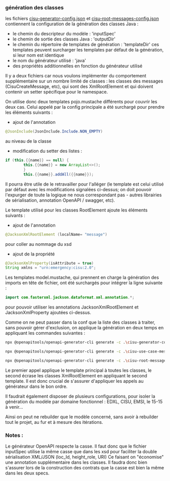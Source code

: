 ### génération des classes
les fichiers [cisu-generator-config.json](cisu-generator-config.json) et [cisu-root-messages-config.json](cisu-root-messages-config.json) contiennent la configuration de la génération des classes Java :
- le chemin du descripteur du modèle : 'inputSpec'
- le chemin de sortie des classes Java : 'outputDir'
- le chemin du répertoire de templates de génération : 'templateDir'
    ces templates peuvent surcharger les templates par défaut de la génération, si leur nom est identique
- le nom du générateur utilisé : 'java'
- des propriétés additionnelles en fonction du générateur utilisé

Il y a deux fichiers car nous voulons implémenter du comportement supplémentaire sur un nombre limité de classes : les classes des messages (CisuCreateMessage, etc),
qui sont des XmlRootElement et qui doivent contenir un setter spécifique pour le namespace.

On utilise donc deux templates pojo.mustache différents pour couvrir les deux cas.
Celui appelé par la config principale a été surchargé pour prendre les éléments suivants :
- ajout de l'annotation
```java
@JsonInclude(JsonInclude.Include.NON_EMPTY)
```
au niveau de la classe
- modification du setter des listes :
```java
if (this.{{name}} == null) {
        this.{{name}} = new ArrayList<>();
        }
        this.{{name}}.addAll({{name}});
```

Il pourra être utile de le retravailler pour l'alléger (le template est celui utilisé par défaut avec les modifications signalées ci-dessus; on doit pouvoir l'expurger de toute la logique ne nous correspondant pas - autres librairies de sérialisation, annotation OpenAPI / swagger, etc).


Le template utilisé pour les classes RootElement ajoute les éléments suivants :
- ajout de l'annotation 
```java
@JacksonXmlRootElement (localName= "message")
```
pour coller au nommage du xsd
- ajout de la propriété
```java
@JacksonXmlProperty(isAttribute = true)
String xmlns = "urn:emergency:cisu:2.0";
```

Les templates model.mustache, qui prennent en charge la génération des imports en tête de fichier, ont été surchargés pour intégrer la ligne suivante :
```java
import com.fasterxml.jackson.dataformat.xml.annotation.*;
```
pour pouvoir utiliser les annotations JacksonXmlRootElement et JacksonXmlProperty ajoutées ci-dessus.

Comme on ne peut passer dans la conf que la liste des classes à traiter, sans pouvoir gérer d'exclusion, on applique la génération en deux temps en appliquant les commandes suivantes :

```bash
npx @openapitools/openapi-generator-cli generate -c .\cisu-generator-config.json --skip-validate-spec

npx @openapitools/openapi-generator-cli generate -c .\cisu-use-case-messages-config.json --skip-validate-spec

npx @openapitools/openapi-generator-cli generate -c .\cisu-root-messages-config.json --skip-validate-spec
```

Le premier appel applique le template principal à toutes les classes, le second écrase les classes XmlRootElement en appliquant le second template. Il est donc crucial de s'assurer d'appliquer les appels au générateur dans le bon ordre.


Il faudrait également disposer de plusieurs configurations, pour isoler la génération du modèle par domaine fonctionnel : EDXL, CISU, EMSI, le 15-15 à venir...

Ainsi on peut ne rebuilder que le modèle concerné, sans avoir à rebuilder tout le projet, au fur et à mesure des itérations.


### Notes :
Le générateur OpenAPI respecte la casse. Il faut donc que le fichier inputSpec utilise la même casse que dans les xsd pour faciliter la double sérialisation XML/JSON
(loc_Id, height_role, URI)
Ce faisant on "économise" une annotation supplémentaire dans les classes.
Il faudra donc bien s'assurer lors de la construction des contrats que la casse est bien la même dans les deux specs. 









